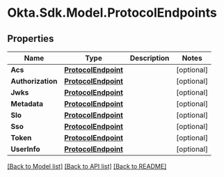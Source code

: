 # Okta.Sdk.Model.ProtocolEndpoints
## Properties

Name | Type | Description | Notes
------------ | ------------- | ------------- | -------------
**Acs** | [**ProtocolEndpoint**](ProtocolEndpoint.md) |  | [optional] 
**Authorization** | [**ProtocolEndpoint**](ProtocolEndpoint.md) |  | [optional] 
**Jwks** | [**ProtocolEndpoint**](ProtocolEndpoint.md) |  | [optional] 
**Metadata** | [**ProtocolEndpoint**](ProtocolEndpoint.md) |  | [optional] 
**Slo** | [**ProtocolEndpoint**](ProtocolEndpoint.md) |  | [optional] 
**Sso** | [**ProtocolEndpoint**](ProtocolEndpoint.md) |  | [optional] 
**Token** | [**ProtocolEndpoint**](ProtocolEndpoint.md) |  | [optional] 
**UserInfo** | [**ProtocolEndpoint**](ProtocolEndpoint.md) |  | [optional] 

[[Back to Model list]](../README.md#documentation-for-models) [[Back to API list]](../README.md#documentation-for-api-endpoints) [[Back to README]](../README.md)

